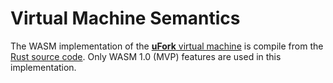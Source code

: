 # Virtual Machine Semantics

The WASM implementation of
the [**uFork** virtual machine](../ufork.md)
is compile from
the [Rust source code](../ufork-rust/vm.md).
Only WASM 1.0 (MVP) features
are used in this implementation.

